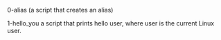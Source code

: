 0-alias
(a script that creates an alias)

1-hello_you
a script that prints hello user, where user is the current Linux user.
